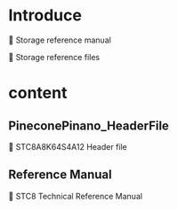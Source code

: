 # Introduce

:pushpin: Storage reference manual

:pushpin: Storage reference files







# content 

## PineconePinano_HeaderFile

:orange_book: STC8A8K64S4A12 Header file



## Reference Manual

:orange_book: STC8 Technical Reference Manual

